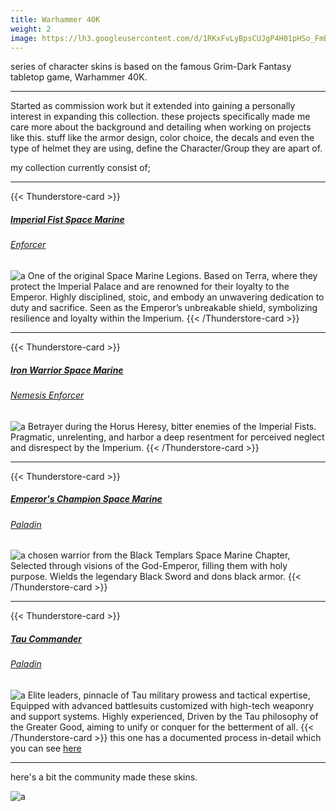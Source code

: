 ```yaml
---
title: Warhammer 40K
weight: 2
image: https://lh3.googleusercontent.com/d/1RKxFvLyBpsCUJgP4H01pHSo_FmBkxjuI
---
```

series of character skins is based on the famous Grim-Dark Fantasy tabletop game, Warhammer 40K. 
<!--more-->
---
Started as commission work but it extended into gaining a personally interest in expanding this collection.
these projects specifically made me care more about the background and detailing when working on projects like this. stuff like the armor design, color choice, the decals and even the type of helmet they are using, define the Character/Group they are apart of.

my collection currently consist of;

---

{{< Thunderstore-card >}}
##### [Imperial Fist Space Marine](https://thunderstore.io/package/KrononConspirator/40K_Imperial_Fists_Enforcer/)
###### [Enforcer](https://thunderstore.io/package/EnforcerGang/Enforcer/)
![a](https://lh3.googleusercontent.com/d/1q9oJPYmU5oqcjah-nMTxuI8zFmL8cG2R) 
One of the original Space Marine Legions. Based on Terra, where they protect the Imperial Palace and are renowned for their loyalty to the Emperor. Highly disciplined, stoic, and embody an unwavering dedication to duty and sacrifice. Seen as the Emperor’s unbreakable shield, symbolizing resilience and loyalty within the Imperium.
{{< /Thunderstore-card >}}

---
{{< Thunderstore-card >}}
##### [Iron Warrior Space Marine](https://thunderstore.io/package/KrononConspirator/40K_Iron_Warrior_Nemforcer/)
###### [Nemesis Enforcer](https://thunderstore.io/package/EnforcerGang/Enforcer/)
![a](https://lh3.googleusercontent.com/d/1RKxFvLyBpsCUJgP4H01pHSo_FmBkxjuI)
Betrayer during the Horus Heresy, bitter enemies of the Imperial Fists. Pragmatic, unrelenting, and harbor a deep resentment for perceived neglect and disrespect by the Imperium.
{{< /Thunderstore-card >}}

---
{{< Thunderstore-card >}}
##### [Emperor's Champion Space Marine](https://thunderstore.io/package/Kronon_Conspirator/40K_Emperors_Champion_Paladin/)
###### [Paladin](https://thunderstore.io/package/Paladin_Alliance/PaladinMod/)
![a](https://lh3.googleusercontent.com/d/1IMOPYK2pXZ7cUpoJtTUOCLlf9-j26KNj)
chosen warrior from the Black Templars Space Marine Chapter, Selected through visions of the God-Emperor, filling them with holy purpose. Wields the legendary Black Sword and dons black armor.
{{< /Thunderstore-card >}}

---
{{< Thunderstore-card >}}
##### [Tau Commander](https://thunderstore.io/package/KrononConspirator/40K_Tau_Commander_Paladin/)
###### [Paladin](https://thunderstore.io/package/Paladin_Alliance/PaladinMod/)
![a](https://lh3.googleusercontent.com/d/1V6NBo23DLPnV5vyUbfKB1c75Bwlf1Bnl)
Elite leaders, pinnacle of Tau military prowess and tactical expertise, Equipped with advanced battlesuits customized with high-tech weaponry and support systems. Highly experienced, Driven by the Tau philosophy of the Greater Good, aiming to unify or conquer for the betterment of all.
{{< /Thunderstore-card >}}
this one has a documented process in-detail which you can see [here](/notes/taucomm)

---

here's a bit the community made these skins.

![a](https://lh3.googleusercontent.com/d/1GDpgBsS62c8pZGnaz0IrEj4uEUq333Cr "useCanvas=false")